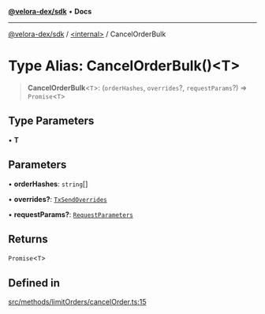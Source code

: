 [**@velora-dex/sdk**](../../README.md) • **Docs**

***

[@velora-dex/sdk](../../globals.md) / [\<internal\>](../README.md) / CancelOrderBulk

# Type Alias: CancelOrderBulk()\<T\>

> **CancelOrderBulk**\<`T`\>: (`orderHashes`, `overrides`?, `requestParams`?) => `Promise`\<`T`\>

## Type Parameters

• **T**

## Parameters

• **orderHashes**: `string`[]

• **overrides?**: [`TxSendOverrides`](../../interfaces/TxSendOverrides.md)

• **requestParams?**: [`RequestParameters`](RequestParameters.md)

## Returns

`Promise`\<`T`\>

## Defined in

[src/methods/limitOrders/cancelOrder.ts:15](https://github.com/paraswap/paraswap-sdk/blob/master/src/methods/limitOrders/cancelOrder.ts#L15)
